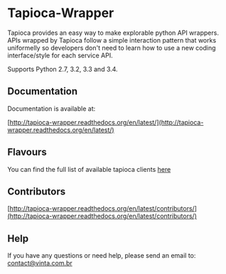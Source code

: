 # Tapioca-Wrapper

Tapioca provides an easy way to make explorable python API wrappers.
APIs wrapped by Tapioca follow a simple interaction pattern that works uniformelly so developers don't need to learn how to use a new coding interface/style for each service API.

Supports Python 2.7, 3.2, 3.3 and 3.4.

## Documentation

Documentation is available at:

[http://tapioca-wrapper.readthedocs.org/en/latest/](http://tapioca-wrapper.readthedocs.org/en/latest/)

## Flavours

You can find the full list of available tapioca clients [here](http://tapioca-wrapper.readthedocs.org/en/latest/flavours/)

## Contributors

[http://tapioca-wrapper.readthedocs.org/en/latest/contributors/](http://tapioca-wrapper.readthedocs.org/en/latest/contributors/)

## Help

If you have any questions or need help, please send an email to: contact@vinta.com.br